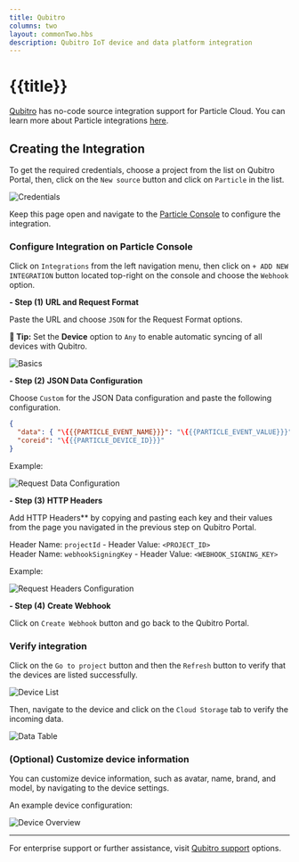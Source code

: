 ```yaml
---
title: Qubitro
columns: two
layout: commonTwo.hbs
description: Qubitro IoT device and data platform integration
---
```


# {{title}}

[Qubitro](https://www.qubitro.com/) has no-code source integration support for Particle Cloud. You can learn more about Particle integrations [here](https://docs.particle.io/integrations/integrations).

## Creating the Integration

To get the required credentials, choose a project from the list on Qubitro Portal, then, click on the `New source` button and click on `Particle` in the list.

![Credentials](/assets/images/integrations/qubitro/particle_qubitro_integration_creds.png)

Keep this page open and navigate to the [Particle Console](https://console.particle.io) to configure the integration.

### Configure Integration on Particle Console

Click on `Integrations` from the left navigation menu, then click on `+ ADD NEW INTEGRATION` button located top-right on the console and choose the `Webhook` option.

**- Step (1)** **URL and Request Format**

Paste the URL and choose `JSON` for the Request Format options.

**🔵 Tip:** Set the **Device** option to `Any` to enable automatic syncing of all devices with Qubitro.

![Basics](/assets/images/integrations/qubitro/particle_qubitro_integration_basics.webp)

**- Step (2)** **JSON Data Configuration**

Choose `Custom` for the JSON Data configuration and paste the following configuration.

```json
{
  "data": { "\{{{PARTICLE_EVENT_NAME}}}": "\{{{PARTICLE_EVENT_VALUE}}}"},
  "coreid": "\{{{PARTICLE_DEVICE_ID}}}"
}
```

Example:

![Request Data Configuration](/assets/images/integrations/qubitro/particle_qubitro_integration_advance_data.webp)

**- Step (3)** **HTTP Headers**

Add HTTP Headers** by copying and pasting each key and their values from the page you navigated in the previous step on Qubitro Portal.

Header Name: `projectId` - Header Value: `<PROJECT_ID>`  
Header Name: `webhookSigningKey` - Header Value: `<WEBHOOK_SIGNING_KEY>`

Example:

![Request Headers Configuration](/assets/images/integrations/qubitro/particle_qubitro_integration_advance_headers.webp)

**- Step (4)** **Create Webhook**

Click on `Create Webhook` button and go back to the Qubitro Portal.

### Verify integration

Click on the `Go to project` button and then the `Refresh` button to verify that the devices are listed successfully.

![Device List](/assets/images/integrations/qubitro/particle_qubitro_integration_device_list.png)

Then, navigate to the device and click on the `Cloud Storage` tab to verify the incoming data.

![Data Table](/assets/images/integrations/qubitro/particle_qubitro_integration_data_table.webp)

### (Optional) Customize device information

You can customize device information, such as avatar, name, brand, and model, by navigating to the device settings.

An example device configuration:

![Device Overview](/assets/images/integrations/qubitro/particle_qubitro_integration_device_overview.png)

---

For enterprise support or further assistance, visit [Qubitro support](https://www.qubitro.com/resources/support) options.